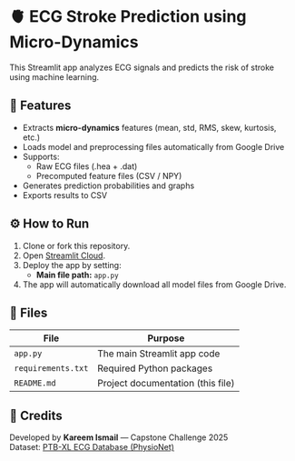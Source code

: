 # 🫀 ECG Stroke Prediction using Micro-Dynamics

This Streamlit app analyzes ECG signals and predicts the risk of stroke using machine learning.

## 🚀 Features
- Extracts **micro-dynamics** features (mean, std, RMS, skew, kurtosis, etc.)
- Loads model and preprocessing files automatically from Google Drive
- Supports:
  - Raw ECG files (.hea + .dat)
  - Precomputed feature files (CSV / NPY)
- Generates prediction probabilities and graphs
- Exports results to CSV

## ⚙️ How to Run
1. Clone or fork this repository.
2. Open [Streamlit Cloud](https://share.streamlit.io).
3. Deploy the app by setting:
   - **Main file path:** `app.py`
4. The app will automatically download all model files from Google Drive.

## 📂 Files
| File | Purpose |
|------|----------|
| `app.py` | The main Streamlit app code |
| `requirements.txt` | Required Python packages |
| `README.md` | Project documentation (this file) |

## 🧠 Credits
Developed by **Kareem Ismail** — Capstone Challenge 2025  
Dataset: [PTB-XL ECG Database (PhysioNet)](https://physionet.org/content/ptb-xl/1.0.1/)

